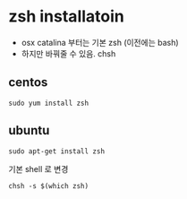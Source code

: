 # zsh installatoin
* osx catalina 부터는 기본 zsh (이전에는 bash)
* 하지만 바꿔줄 수 있음. chsh

## centos
```
sudo yum install zsh
```

## ubuntu
```
sudo apt-get install zsh
```

기본 shell 로 변경
```
chsh -s $(which zsh)
```